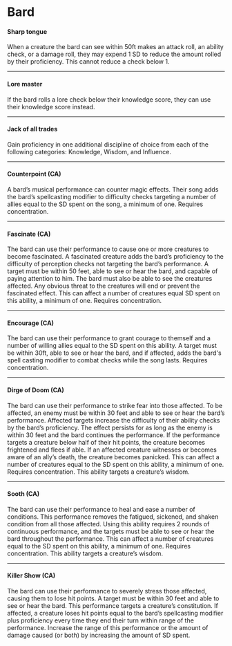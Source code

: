 # Bard

#### Sharp tongue
When a creature the bard can see within 50ft makes an attack roll, an ability check, or a damage roll, they may expend 1 SD to reduce the amount rolled by their proficiency. This cannot reduce a check below 1.

---

#### Lore master
If the bard rolls a lore check below their knowledge score, they can use their knowledge score instead.

---

#### Jack of all trades
Gain proficiency in one additional discipline of choice from each of the following categories: Knowledge, Wisdom, and Influence.

---

#### Counterpoint (CA)
A bard’s musical performance can counter magic effects. Their song adds the bard’s spellcasting modifier to difficulty checks targeting a number of allies equal to the SD spent on the song, a minimum of one. Requires concentration.

---

#### Fascinate (CA)
The bard can use their performance to cause one or more creatures to become fascinated. A fascinated creature adds the bard’s proficiency to the difficulty of perception checks not targeting the bard’s performance. A target must be within 50 feet, able to see or hear the bard, and capable of paying attention to him. The bard must also be able to see the creatures affected. Any obvious threat to the creatures will end or prevent the fascinated effect. This can affect a number of creatures equal SD spent on this ability, a minimum of one. Requires concentration.

---

#### Encourage (CA)
The bard can use their performance to grant courage to themself and a number of willing allies equal to the SD spent on this ability. A target must be within 30ft, able to see or hear the bard, and if affected, adds the bard's spell casting modifier to combat checks while the song lasts. Requires concentration.

---

#### Dirge of Doom (CA)
The bard can use their performance to strike fear into those affected. To be affected, an enemy must be within 30 feet and able to see or hear the bard’s performance. Affected targets increase the difficulty of their ability checks by the bard’s proficiency. The effect persists for as long as the enemy is within 30 feet and the bard continues the performance. If the performance targets a creature below half of their hit points, the creature becomes frightened and flees if able. If an affected creature witnesses or becomes aware of an ally’s death, the creature becomes panicked. This can affect a number of creatures equal to the SD spent on this ability, a minimum of one. Requires concentration. This ability targets a creature’s wisdom.

---

#### Sooth (CA)
The bard can use their performance to heal and ease a number of conditions. This performance removes the fatigued, sickened, and shaken condition from all those affected. Using this ability requires 2 rounds of continuous performance, and the targets must be able to see or hear the bard throughout the performance. This can affect a number of creatures equal to the SD spent on this ability, a minimum of one. Requires concentration. This ability targets a creature’s wisdom.

---

#### Killer Show (CA)
The bard can use their performance to severely stress those affected, causing them to lose hit points. A target must be within 30 feet and able to see or hear the bard. This performance targets a creature’s constitution. If affected, a creature loses hit points equal to the bard’s spellcasting modifier plus proficiency every time they end their turn within range of the performance. Increase the range of this performance or the amount of damage caused (or both) by increasing the amount of SD spent.
